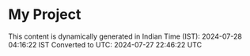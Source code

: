 # My Project

This content is dynamically generated in Indian Time (IST): 2024-07-28 04:16:22 IST
Converted to UTC: 2024-07-27 22:46:22 UTC
